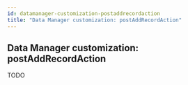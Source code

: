 ```yaml
---
id: datamanager-customization-postaddrecordaction
title: "Data Manager customization: postAddRecordAction"
---
```


## Data Manager customization: postAddRecordAction

TODO

